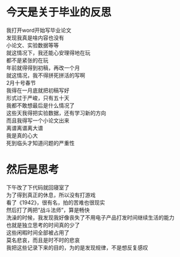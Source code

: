 # 今天是关于毕业的反思
我打开word开始写毕业论文  
发现我真是啥内容也没有  
小论文、实验数据等等  
就这情况下，我还能心安理得地在玩  
都不是紧张的在玩  
年前就得得到初稿，再改一个月  
就这情况，我不得拼死拼活的写啊  
2月十号春节  
我得在一月底就把初稿写好  
形式过于严峻，只有五十天  
我都不敢想最后是什么情况了  
这些天我得把实验数据，还有学习新的方向  
而且我得写一个小论文出来  
离谱离谱离大谱  
我是真的心大  
死到临头才知道问题的严重性  

# 然后是思考
下午改了下代码就回寝室了  
为了得到真正的休息，所以没有打游戏  
看了《1942》，很有名，拍的苦难也很现实  
然后打了两把“战斗法师”，算是畅快  
洗澡的时候，我发现我好像丧失了不用电子产品打发时间继续生活的能力  
也就是独立思考的时间真的少了  
这些闲暇时间全部被占用了  
莫名悲哀，而且是时不时的悲哀  
我把这些记录下来的目的，为的是发现规律，不是想反复感叹  
